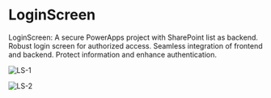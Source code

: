 # LoginScreen
LoginScreen: A secure PowerApps project with SharePoint list as backend. Robust login screen for authorized access. Seamless integration of frontend and backend. Protect information and enhance authentication.

![LS-1](https://github.com/JayasreeSKota/LoginScreen/assets/92210967/143d0aaf-d4f2-4161-853e-dcc13bc3fb88)


![LS-2](https://github.com/JayasreeSKota/LoginScreen/assets/92210967/7c784771-d544-403c-8df8-e988032c45e7)
